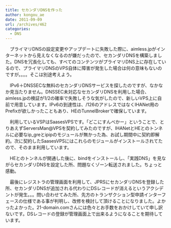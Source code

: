 ```yaml
---
title: セカンダリDNSを作った
author: kongou_ae
date: 2011-09-09
url: /archives/462
categories:
  - DNS
---
```

　プライマリDNSの設定変更やアップデートに失敗した際に、aimless.jpがインターネットから見えなくなるのが嫌だったので、セカンダリDNSを構築しました。DNSを冗長化しても、すべてのコンテンツがプライマリDNS上に存在しているので、プライマリDNSのVPS自体に障害が発生した場合は何の意味もないのですが。。。。そこは別途考えよう。

　IPv6＋DNSSECな無料のセカンダリDNSサービスを探したのですが、なかなか見当たりません。DNSSEC未対応なセカンダリDNSを利用した場合、aimless.jpの検証が1/2の確率で失敗しそうな気がしたので、新しいVPS上に自前で用意しています。IPv6の到達性は、/126のアドレスではなくIHANet用のPrefixが欲しかったこともあり、HEのTunnelBrokerで確保しています。

　利用しているVSPはSaasesVPSです。「どこにすんべかー」ということで、とりあえずServersMan@VPSを契約してみたのですが、IHANetとHEとのトンネルに必要なip_greとipipのモジュールが無かった為、お試し期間中に契約即解約。次に契約したSaasesVPSにはこれらのモジュールがインストールされてたので、そのまま利用しています。

　HEとのトンネルが開通した後に、bindをインストールし、「実践DNS」を見ながらセカンダリDNSを設定した所、問題なくゾーン転送されました。ちょっと感動。

　最後にレジストラの管理画面を利用して、JPRSにセカンダリDNSを登録した所、セカンダリDNSが追加される代わりにDSレコードが消えるというアクシデントが発生。。。問い合わせてみた所、先方のトランザクション型申請インターフェースの仕様である事が判明し、改修を検討して頂けることになりました。よかったよかった。21-domain.comさんには色々とお手数をおかけしていて申し訳ないです。DSレコードの登録が管理画面上で出来るようになることを期待しています。